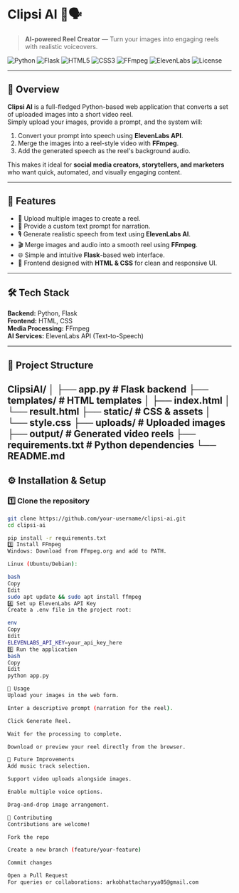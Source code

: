 # Clipsi AI 🎥🗣️  
> **AI-powered Reel Creator** — Turn your images into engaging reels with realistic voiceovers.

![Python](https://img.shields.io/badge/Python-3.9%2B-blue?logo=python&logoColor=white)
![Flask](https://img.shields.io/badge/Flask-Backend-black?logo=flask&logoColor=white)
![HTML5](https://img.shields.io/badge/HTML-Frontend-orange?logo=html5&logoColor=white)
![CSS3](https://img.shields.io/badge/CSS-Design-blue?logo=css3&logoColor=white)
![FFmpeg](https://img.shields.io/badge/FFmpeg-Media%20Processing-green?logo=ffmpeg&logoColor=white)
![ElevenLabs](https://img.shields.io/badge/ElevenLabs-Text%20to%20Speech-purple)
![License](https://img.shields.io/badge/License-MIT-yellow)

---

## 📌 Overview
**Clipsi AI** is a full-fledged Python-based web application that converts a set of uploaded images into a short video reel.  
Simply upload your images, provide a prompt, and the system will:
1. Convert your prompt into speech using **ElevenLabs API**.
2. Merge the images into a reel-style video with **FFmpeg**.
3. Add the generated speech as the reel's background audio.

This makes it ideal for **social media creators, storytellers, and marketers** who want quick, automated, and visually engaging content.

---

## 🚀 Features
- 📸 Upload multiple images to create a reel.
- 📝 Provide a custom text prompt for narration.
- 🎙️ Generate realistic speech from text using **ElevenLabs AI**.
- 🎬 Merge images and audio into a smooth reel using **FFmpeg**.
- 🌐 Simple and intuitive **Flask**-based web interface.
- 🎨 Frontend designed with **HTML & CSS** for clean and responsive UI.

---

## 🛠️ Tech Stack
**Backend:** Python, Flask  
**Frontend:** HTML, CSS  
**Media Processing:** FFmpeg  
**AI Services:** ElevenLabs API (Text-to-Speech)  

---

## 📂 Project Structure
ClipsiAI/
│
├── app.py # Flask backend
├── templates/ # HTML templates
│ ├── index.html
│ └── result.html
├── static/ # CSS & assets
│ └── style.css
├── uploads/ # Uploaded images
├── output/ # Generated video reels
├── requirements.txt # Python dependencies
└── README.md
---

## ⚙️ Installation & Setup

### 1️⃣ Clone the repository
```bash
git clone https://github.com/your-username/clipsi-ai.git
cd clipsi-ai

pip install -r requirements.txt
3️⃣ Install FFmpeg
Windows: Download from FFmpeg.org and add to PATH.

Linux (Ubuntu/Debian):

bash
Copy
Edit
sudo apt update && sudo apt install ffmpeg
4️⃣ Set up ElevenLabs API Key
Create a .env file in the project root:

env
Copy
Edit
ELEVENLABS_API_KEY=your_api_key_here
5️⃣ Run the application
bash
Copy
Edit
python app.py

🎯 Usage
Upload your images in the web form.

Enter a descriptive prompt (narration for the reel).

Click Generate Reel.

Wait for the processing to complete.

Download or preview your reel directly from the browser.

📌 Future Improvements
Add music track selection.

Support video uploads alongside images.

Enable multiple voice options.

Drag-and-drop image arrangement.

🤝 Contributing
Contributions are welcome!

Fork the repo

Create a new branch (feature/your-feature)

Commit changes

Open a Pull Request
For queries or collaborations: arkobhattacharyya05@gmail.com

